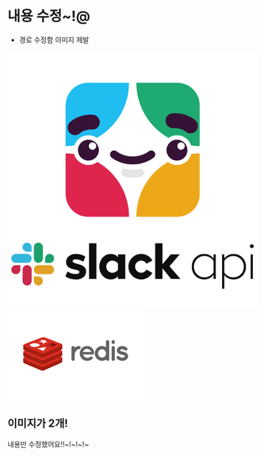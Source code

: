 # 내용 수정~!@  
* 경로 수정함 이미지 제발  
  
![IMAGE](https://raw.githubusercontent.com/nogi-bot/demo/main/chatgptisgod/images/b53201f0-0dc8-42e0-ac89-4f2ff017aa68-slackapi.png)  
![IMAGE](https://raw.githubusercontent.com/nogi-bot/demo/main/chatgptisgod/images/bd4b3a2a-568f-420d-83e5-fbb091e3e663-redis.png)  
## 이미지가 2개!  
내용만 수정했어요!!~!~!~!~  

